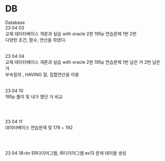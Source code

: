 # DB <br>
Database <br>
23 04 03<br>
교재 데이터베이스 개론과 실습 with oracle 2판 195p 연습문제 1번 2번<br>
다양한 조건, 함수, 연산을 하였다.<br>
<br>
<br>
23 04 04<br>
교재 데이터베이스 개론과 실습 with oracle 2판 195p 연습문제 1번 남은 거 2번 남은 거 <br>
부속질의 , HAVING 절, 집합연산을 이용 <br>
<br><br>
23 04 10 <br>
195p 풀이 및 내가 했던 거 비교<br>

<br><br>

23 04 11<br>
데이터베이스 연습문제 및 179 ~ 192<br>

<br><br>

23 04 18<br
ER다이어그램, IR다이어그램 ex13 문제 테이블 생성<br>
